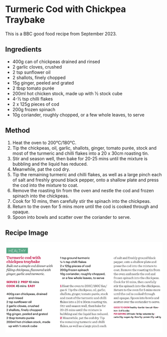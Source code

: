# Turmeric Cod with Chickpea Traybake # 

This is a BBC good food recipe from September 2023.

## Ingredients ## 

- 400g can of chickpeas drained and rinsed
- 2 garlic cloves, crushed
- 2 tsp sunflower oil
- 2 shallots, finely chopped
- 15g ginger, peeled and grated
- 2 tbsp tomato purée
- 200ml hot chicken stock, made up with ½ stock cube
- 4-½ tsp chilli flakes
- 2 x 125g pieces of cod
- 200g frozen spinach
- 10g coriander, roughly chopped, or a few whole leaves, to serve

## Method ## 

1. Heat the oven to 200°C/180°C.
1. Tip the chickpeas, oil, garlic, shallots, ginger, tomato purée, stock and most of the turmeric and chilli flakes into a 20 x 30cm roasting tin.
1. Stir and season well, then bake for 20-25 mins until the mixture is bubbling and the liquid has reduced. 
1. Meanwhile, pat the cod dry.
1. Tip the remaining turmeric and chilli flakes, as well as a large pinch each of salt and freshly ground black pepper, onto a shallow plate and press the cod into the mixture to coat.
1. Remove the roasting tin from the oven and nestle the cod and frozen spinach into the chickpeas. 
1. Cook for 10 mins, then carefully stir the spinach into the chickpeas.
1. Return to the oven for 5 mins more until the cod is cooked through and opaque.
1. Spoon into bowls and scatter over the coriander to serve.

## Recipe Image

![Turmeric Code with Chickpea Traybake](/public/images/Turmeric-Cod-with-Chickpea-Traybake.png)

